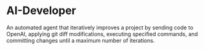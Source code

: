 # AI-Developer
An automated agent that iteratively improves a project by sending code to OpenAI, applying git diff modifications, executing specified commands, and committing changes until a maximum number of iterations.
